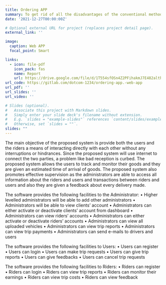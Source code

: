 ```yaml
---
title: Ordering APP
summary: To get rid of all the disadvantages of the conventional methods of ordering and delivery, a proposed solution to the existing system is the introduction of a mobile app for both the users and riders and a web application solely for riders. The purpose of the mobile application is to allow the users to monitor the riders and directly interact with them without calling the service provider from time to time to find out about the whereabouts of riders and their goods. The mobile app also allows users on the app to track riders and they are provided with a proposed/ estimated time of arrival of their items. A web application was implemented in the proposed solution. This served as a platform for registration of riders. This allows the service provider to keep track of riders. 
date: '2021-12-27T00:00:00Z'

# Optional external URL for project (replaces project detail page).
external_link: ''

image:
  caption: Web APP
  focal_point: Smart

links:
  - icon: file-pdf
    icon_pack: fas
    name: Report
    url: https://drive.google.com/file/d/1T554sfOSn4Z2PFihakmJ7E482althPpU/view?usp=sharing
url_code: https://gitlab.com/dotcom-1234/ordering-app.-web-app
url_pdf: ''
url_slides: ''
url_video: ''

# Slides (optional).
#   Associate this project with Markdown slides.
#   Simply enter your slide deck's filename without extension.
#   E.g. `slides = "example-slides"` references `content/slides/example-slides.md`.
#   Otherwise, set `slides = ""`.
slides: ""
---
```


The main objective of the proposed system is provide both the users and the riders a means of interacting directly with each other without any interruptions or hindrances. Since the proposed system will use internet to connect the two parties, a problem like bad reception is curbed. The proposed system allows the users to track and monitor their goods and they are given an estimated time of arrival of goods. The proposed system also promotes effective supervision as the administrators are able to access all information about the riders and users and transactions between riders and users and also they are given a feedback about every delivery made.

The software provides the following facilities to the Administrator:
•	Higher levelled administrators will be able to add other administrators
•	Administrators will be able to view clients’ account
•	Administrators can either activate or deactivate clients’ account from dashboard
•	Administrators can view riders’ accounts 
•	Administrators can either activate or deactivate riders’ accounts
•	Administrators can view all uploaded vehicles
•	Administrators can view trip reports
•	Administrators can view trip payments
•	Administrators can send e-mails to drivers and users

The software provides the following facilities to Users:
•	Users can register 
•	Users can login
•	Users can make trip requests
•	Users can give trip reports
•	 Users can give feedbacks
•	Users can cancel trip requests

The software provides the following facilities to Riders:
•	Riders can register
•	Riders can login
•	Riders can view trip reports
•	Riders can monitor their earnings
•	Riders can view trip costs
•	Riders can view feedback
